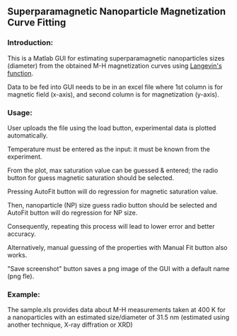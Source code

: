 ## Superparamagnetic Nanoparticle Magnetization Curve Fitting

### Introduction:
This is a Matlab GUI for estimating superparamagnetic nanoparticles sizes (diameter) from the obtained M-H magnetization curves using [Langevin's function](https://en.wikipedia.org/wiki/Brillouin_and_Langevin_functions#Langevin_function).

Data to be fed into GUI needs to be in an excel file where 1st column is for magnetic field (x-axis), and second column is for magnetization (y-axis).

### Usage:
User uploads the file using the load button, experimental data is plotted automatically.

Temperature must be entered as the input: it must be known from the experiment.

From the plot, max saturation value can be guessed & entered; the radio button for guess magnetic saturation should be selected. 

Pressing AutoFit button will do regression for magnetic saturation value.

Then, nanoparticle (NP) size guess radio button should be selected and AutoFit button will do regression for NP size.

Consequently, repeating this process will lead to lower error and better accuracy.

Alternatively, manual guessing of the properties with Manual Fit button also works.

"Save screenshot" button saves a png image of the GUI with a default name (png fle).

### Example:
The sample.xls provides data about M-H measurements taken at 400 K for a nanoparticles with an estimated size/diameter of 31.5 nm (estimated using another technique, X-ray diffration or XRD)

